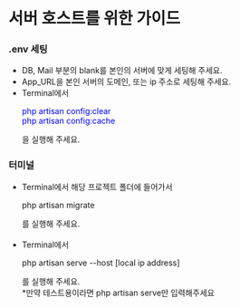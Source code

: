 <h1>서버 호스트를 위한 가이드</h1>

<h3>.env 세팅</h3>
<ul>
    <li>DB, Mail 부분의 blank를 본인의 서버에 맞게 세팅해 주세요.</li>
    <li>App_URL을 본인 서버의 도메인, 또는 ip 주소로 세팅해 주세요.</li>
    <li>Terminal에서 
        <p style='color:blue'>
            php artisan config:clear<br>
            php artisan config:cache<br>
        </p>
        을 실행해 주세요.
    </li>
</ul>

<h3>터미널</h3>
<ul>
    <li>Terminal에서 해당 프로젝트 폴더에 들어가서
        <p>
            php artisan migrate
        </p>
        를 실행해 주세요.
    </li><br>
    <li>Terminal에서
        <p>
            php artisan serve --host [local ip address]
        </p>
        를 실행해 주세요.<br>
        *만약 테스트용이라면 php artisan serve만 입력해주세요
    </li>
</ul>
